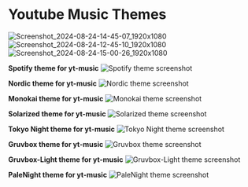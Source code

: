 # Youtube Music Themes


![Screenshot_2024-08-24-14-45-07_1920x1080](https://github.com/user-attachments/assets/bb055afa-28d0-4c14-837c-4ea60341cf82) ![Screenshot_2024-08-24-12-45-10_1920x1080](https://github.com/user-attachments/assets/00e9e079-f073-461d-a495-416779177afd) ![Screenshot_2024-08-24-15-00-26_1920x1080](https://github.com/user-attachments/assets/5fe01d03-e5a2-4a30-a7b3-446d7a41bac4)



**Spotify theme for yt-music** 
![Spotify theme screenshot](https://github.com/user-attachments/assets/dd574626-4387-4e98-b423-95b9dd7584c5 "Spotify theme")

**Nordic theme for yt-music** 
![Nordic theme screenshot](https://github.com/user-attachments/assets/39d74799-b42f-4e28-8842-78ae14b2a1c7 "Nordic theme")

**Monokai theme for yt-music** 
![Monokai theme screenshot](https://github.com/user-attachments/assets/c53ab03c-68a6-4d0c-aa48-ee7f9af3a2cb "Monokai theme")

**Solarized theme for yt-music** 
![Solarized theme screenshot](https://github.com/user-attachments/assets/48299581-f2e8-4011-a758-08f6adf23361 "Solarized theme")

**Tokyo Night theme for yt-music** 
![Tokyo Night theme screenshot](https://github.com/user-attachments/assets/4d5b4240-7ff8-42aa-ac0f-88c36e9db498 "Tokyo Night theme")

**Gruvbox theme for yt-music** 
![Gruvbox theme screenshot](https://github.com/user-attachments/assets/8171f57f-d2ab-4f47-bd05-c50e2c048824 "Gruvbox theme")

**Gruvbox-Light theme for yt-music**
![Gruvbox-Light theme screenshot](https://github.com/user-attachments/assets/3cf75560-d4ab-4650-8291-a4170e08054b "Gruvbox-Light theme")

**PaleNight theme for yt-music**
![PaleNight theme screenshot](https://github.com/user-attachments/assets/273a5767-aa4f-413c-9fc1-085289264d38 "PaleNight theme")
